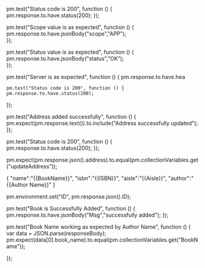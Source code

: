 pm.test("Status code is 200", function () {
    pm.response.to.have.status(200);
});


pm.test("Scope value is as expected", function () {
    pm.response.to.have.jsonBody("scope","APP");  
});

pm.test("Status value is as expected", function () {
    pm.response.to.have.jsonBody("status","OK");  
});


pm.test("Server is as expected", function () {
    pm.response.to.have.hea
    
    
    
    pm.test("Status code is 200", function () {
    pm.response.to.have.status(200);
});

pm.test("Address added successfully", function () {
    pm.expect(pm.response.text()).to.include("Address successfully updated");
});


pm.test("Status code is 200", function () {
    pm.response.to.have.status(200);
});



pm.expect(pm.response.json().address).to.equal(pm.collectionVariables.get("updateAddress"));


{
"name":"{{BookName}}",
"isbn":"{{ISBN}}",
"aisle":"{{Aisle}}",
"author":"{{Author Name}}"
}





pm.environment.set("ID", pm.response.json().ID);

pm.test("Book is Successfully Added", function () {
    pm.response.to.have.jsonBody("Msg","successfully added");
});




pm.test("Book Name working as expected by Author Name", function () {
  var data = JSON.parse(responseBody);
pm.expect(data[0].book_name).to.equal(pm.collectionVariables.get("BookName"));
    
});
